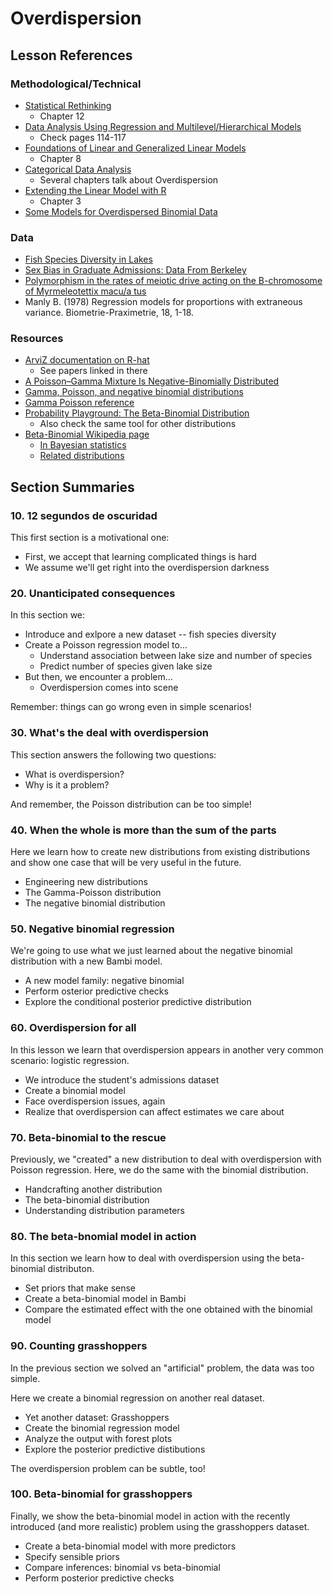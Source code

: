 # Overdispersion

## Lesson References

### Methodological/Technical

- [Statistical Rethinking](https://www.routledge.com/Statistical-Rethinking-A-Bayesian-Course-with-Examples-in-R-and-STAN/McElreath/p/book/9780367139919)
    - Chapter 12
- [Data Analysis Using Regression and Multilevel/Hierarchical Models](http://www.stat.columbia.edu/~gelman/arm/)
    - Check pages 114-117 
- [Foundations of Linear and Generalized Linear Models](https://www.wiley.com/en-us/Foundations+of+Linear+and+Generalized+Linear+Models-p-9781118730034)
    - Chapter 8
- [Categorical Data Analysis](https://www.wiley.com/en-us/Categorical+Data+Analysis%2C+3rd+Edition-p-9780470463635)
    - Several chapters talk about Overdispersion
- [Extending the Linear Model with R](https://www.taylorfrancis.com/books/mono/10.1201/9781315382722/extending-linear-model-julian-faraway)
    - Chapter 3
- [Some Models for Overdispersed Binomial Data](https://onlinelibrary.wiley.com/doi/abs/10.1111/j.1467-842X.1988.tb00844.x)

### Data

- [Fish Species Diversity in Lakes](https://www.journals.uchicago.edu/doi/abs/10.1086/282927)
- [Sex Bias in Graduate Admissions: Data From Berkeley](https://www.science.org/doi/10.1126/science.187.4175.398)
- [Polymorphism in the rates of meiotic drive acting on the B-chromosome of Myrmeleotettix macu/a tus](https://www.nature.com/articles/hdy198572)
- Manly B. (1978) Regression models for proportions with extraneous variance. Biometrie-Praximetrie, 18, 1-18.

### Resources

- [ArviZ documentation on R-hat](https://python.arviz.org/en/stable/api/generated/arviz.rhat.html)
    - See papers linked in there
- [A Poisson–Gamma Mixture Is Negative-Binomially Distributed](https://gregorygundersen.com/blog/2019/09/16/poisson-gamma-nb/)
- [Gamma, Poisson, and negative binomial distributions](https://timothy-barry.github.io/posts/2020-06-16-gamma-poisson-nb/)
- [Gamma Poisson reference](https://const-ae.name/post/2021-01-24-gamma-poisson-distribution/gamma-poisson-reference/)
- [Probability Playground: The Beta-Binomial Distribution](https://www.acsu.buffalo.edu/~adamcunn/probability/betabinomial.html)
    - Also check the same tool for other distributions
- [Beta-Binomial Wikipedia page](https://en.wikipedia.org/wiki/Beta-binomial_distribution)
    - [In Bayesian statistics](https://en.wikipedia.org/wiki/Beta-binomial_distribution#Beta-binomial_in_Bayesian_statistics)
    - [Related distributions](https://en.wikipedia.org/wiki/Beta-binomial_distribution#Related_distributions)


## Section Summaries

### 10. 12 segundos de oscuridad

This first section is a motivational one:

* First, we accept that learning complicated things is hard
* We assume we'll get right into the overdispersion darkness

### 20. Unanticipated consequences

In this section we:

* Introduce and exlpore a new dataset -- fish species diversity
* Create a Poisson regression model to...
    * Understand association between lake size and number of species
    * Predict number of species given lake size
* But then, we encounter a problem...
    * Overdispersion comes into scene

Remember: things can go wrong even in simple scenarios!

### 30. What's the deal with overdispersion

This section answers the following two questions:

* What is overdispersion?
* Why is it a problem?

And remember, the Poisson distribution can be too simple!

### 40. When the whole is more than the sum of the parts

Here we learn how to create new distributions from existing distributions
and show one case that will be very useful in the future.

* Engineering new distributions
* The Gamma-Poisson distribution
* The negative binomial distribution

### 50. Negative binomial regression

We're going to use what we just learned about the negative binomial distribution with a new Bambi model.

* A new model family: negative binomial
* Perform osterior predictive checks
* Explore the conditional posterior predictive distribution

### 60. Overdispersion for all

In this lesson we learn that overdispersion appears in another very common scenario: logistic regression.

* We introduce the student's admissions dataset
* Create a binomial model
* Face overdispersion issues, again
* Realize that overdispersion can affect estimates we care about

### 70. Beta-binomial to the rescue

Previously, we "created" a new distribution to deal with overdispersion with Poisson regression. Here, we do the same with the binomial distribution.

* Handcrafting another distribution
* The beta-binomial distribution
* Understanding distribution parameters

### 80. The beta-bnomial model in action

In this section we learn how to deal with overdispersion using the beta-binomial distributon.

* Set priors that make sense
* Create a beta-binomial model in Bambi
* Compare the estimated effect with the one obtained with the binomial model

### 90. Counting grasshoppers

In the previous section we solved an "artificial" problem, the data was too simple.

Here we create a binomial regression on another real dataset.

* Yet another dataset: Grasshoppers
* Create the binomial regression model
* Analyze the output with forest plots
* Explore the posterior predictive distibutions

The overdispersion problem can be subtle, too!

### 100. Beta-binomial for grasshoppers

Finally, we show the beta-binomial model in action with the recently introduced (and more realistic) problem using the grasshoppers dataset.

* Create a beta-binomial model with more predictors
* Specify sensible priors
* Compare inferences: binomial vs beta-binomial
* Perform posterior predictive checks